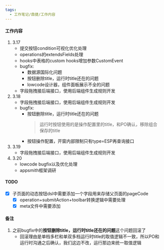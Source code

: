 ```yaml
---
tags:
  - 工作笔记/鼎捷/工作内容
---
```

#### 工作内容
1. 3.17
	- 提交按钮condition可视化优化处理
	- operations的extendsFields处理
	- hooks中表格的custom hooks增加参数CustomEvent
	- bugfix:
		- 数据源国际化问题
		- 按钮删除title，运行时title还在的问题
		- lowcode设计器，组件面板展示不全的问题
	- 字段拖拽接后端接口，使用后端组件生成规则开发
2. 3.18
	- 字段拖拽接后端接口，使用后端组件生成规则开发
	- bugfix:
		- 按钮删除title，运行时title还在的问题
		  > 运行时按钮使用的是操作配置里的title，和PO确认，移除组合保存的title
		- 按钮操作配置，开窗内部限制只有type=ESP再查询接口
3. 3.19
	- 字段拖拽接后端接口，使用后端组件生成规则开发
4. 3.20
	- lowcode bugfix以及优化处理
	- appsmith框架调研

#### TODO
- [x] 子页面的动态按钮dsl中需要添加一个字段用来存储父页面的pageCode
	- [x] operation+submitAction+toolbar转换逻辑中需要处理
	- [x] meta文件中需要添加

#### 备注
1. 之前bugfix中的**按钮删除title，运行时title还在的问题**这个问题回滚了
	- 回滚理由是单档多栏和单双多档运行时title的取值逻辑不一致，所以PO和运行时沟通之后确认，我们这边不改，运行那边来统一取值逻辑